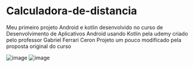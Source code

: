 # Calculadora-de-distancia
Meu primeiro projeto Android e kotlin desenvolvido no curso de Desenvolvimento de Aplicativos Android usando Kotlin pela udemy criado pelo professor Gabriel Ferrari Ceron
Projeto um pouco modificado pela proposta original do curso

![image](https://github.com/KaiqueDonnangelo/Calculadora-de-distancia/assets/142847312/eb111a0d-6803-4086-b29e-cc48bbe193b5)
![image](https://github.com/KaiqueDonnangelo/Calculadora-de-distancia/assets/142847312/5e8cbf17-c8e4-4403-9889-f28a96c24058)


